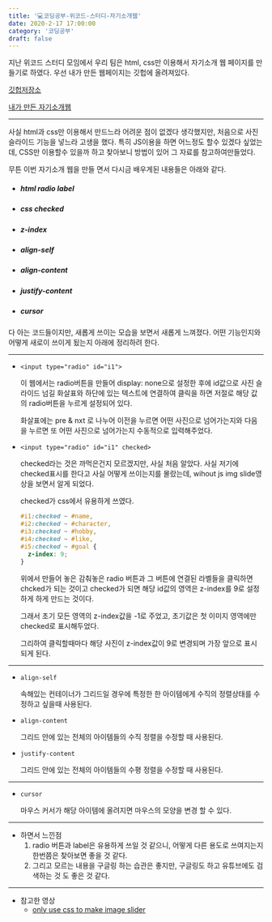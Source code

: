 ```yaml
---
title: '💻코딩공부-위코드-스터디-자기소개웹'
date: 2020-2-17 17:00:00
category: '코딩공부'
draft: false
---
```




지난 위코드 스터디 모임에서 우리 팀은 html, css만 이용해서 자기소개 웹 페이지를 만들기로 하였다. 우선 내가 만든 웹페이지는 깃헙에 올려져있다. 

[깃헙저장소](https://github.com/one-iron/web02)

[내가 만든 자기소개웹](https://one-iron.github.io/web02/web01.html)

---

사실 html과 css만 이용해서 만드느라 어려운 점이 없겠다 생각했지만, 처음으로 사진 슬라이드 기능을 넣느라 고생을 했다. 특히 JS이용을 하면 어느정도 할수 있겠다 싶었는데, CSS만 이용할수 있을까 하고 찾아보니 방법이 있어 그 자료를 참고하여만들었다.

무튼 이번 자기소개 웹을 만들 면서 다시금 배우게된 내용들은 아래와 같다.

- ##### html radio label

- ##### css checked

- ##### z-index

- ##### align-self

- ##### align-content

- ##### justify-content

- ##### cursor

다 아는 코드들이지만, 새롭게 쓰이는 모습을 보면서 새롭게 느껴졌다. 어떤 기능인지와 어떻게 새로이 쓰이게 됬는지 아래에 정리하려 한다.

---

- `<input type="radio" id="i1">`

  이 웹에서는 radio버튼을 만들어 display: none으로 설정한 후에 id값으로  사진 슬라이드 넘길 화살표와 하단에 있는 텍스트에 연결하여 클릭을 하면 저절로 해당 값의 radio버튼을 누르게 설정되어 있다.

  화살표에는 pre & nxt 로 나누어 이전을 누르면 어떤 사진으로 넘어가는지와 다음을 누르면 또 어떤 사진으로 넘어가는지 수동적으로 입력해주었다.

- `<input type="radio" id="i1" checked>`

  checked라는 것은 까먹은건지 모르겠지만, 사실 처음 알았다. 사실 저기에 checked표시를 한다고 사실 어떻게 쓰이는지를 몰랐는데, wihout js img slide영상을 보면서 알게 되었다.

  checked가 css에서 유용하게 쓰였다.

  ```css
  #i1:checked ~ #name,
  #i2:checked ~ #character,
  #i3:checked ~ #hobby,
  #i4:checked ~ #like,
  #i5:checked ~ #goal {
  	z-index: 9;
  }
  ```

  위에서 만들어 놓은 감춰놓은 radio 버튼과 그 버튼에 연결된 라벨들을 클릭하면 chcked가 되는 것이고 checked가 되면 해당 id값의 영역은 z-index를 9로 설정하게 하게 만드는 것이다.

  그래서 초기 모든 영역의 z-index값을 -1로 주었고, 초기값은 첫 이미지 영역에만 checked로 표시해두었다.

  그리하여 클릭할때마다 해당 사진이 z-index값이 9로 변경되며 가장 앞으로 표시되게 된다. 

---

- `align-self`

  속해있는 컨테이너가 그리드일 경우에 특정한 한 아이템에게 수직의 정렬상태를 수정하고 싶을때 사용된다.

- `align-content`

  그리드 안에 있는 전체의 아이템들의 수직 정렬을 수정할 때 사용된다.

- `justify-content`

  그리드 안에 있는 전체의 아이템들의 수평 정렬을 수정할 때 사용된다.

---

- `cursor`

  마우스 커서가 해당 아이템에 올려지면 마우스의 모양을 변경 할 수 있다.

---

- 하면서 느낀점
  1. radio 버튼과 label은 유용하게 쓰일 것 같으니, 어떻게 다른 용도로 쓰여지는지 한번쯤은 찾아보면 좋을 것 같다.
  2. 그리고 모르는 내용을 구글링 하는 습관은 좋지만, 구글링도 하고 유튜브에도 검색하는 것 도 좋은 것 같다.

---

- 참고한 영상
  - [only use css to make image slider](https://www.youtube.com/watch?v=z74ExMz-cWU&t=404s)

